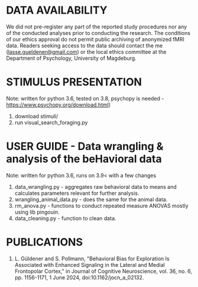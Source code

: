 #  DATA AVAILABILITY     
We did not pre-register any part of the reported study procedures nor any of the conducted analyses prior to conducting the research. 
The conditions of our ethics approval do not permit public archiving of anonymized fMRI data. 
Readers seeking access to the data should contact the me (lasse.gueldener@gmail.com) 
or the local ethics committee at the Department of Psychology, University of Magdeburg.


#  STIMULUS PRESENTATION
Note: written for python 3.6, tested on 3.8, psychopy is needed - https://www.psychopy.org/download.html)

  1) download stimuli/
  2) run visual_search_foraging.py 


#  USER GUIDE - Data wrangling & analysis of the beHavioral data  ##### 
Note: written for python 3.6, runs on 3.9< with a few changes 

  1) data_wrangling.py                - aggregates raw behavioral data to means and calculates parameters relevant for further analysis.
  2) wrangling_animal_data.py         - does the same for the animal data.
  3) rm_anova.py                      - functions to conduct repeated measure ANOVAS mostly using lib pingouin.   
  4) data_cleaning.py                 - function to clean data. 



#  PUBLICATIONS   #####

  1) L. Güldener and S. Pollmann, "Behavioral Bias for Exploration Is Associated with Enhanced Signaling in the Lateral and Medial Frontopolar Cortex,"
     in Journal of Cognitive Neuroscience, vol. 36, no. 6, pp. 1156-1171, 1 June 2024, doi:10.1162/jocn_a_02132.



  
